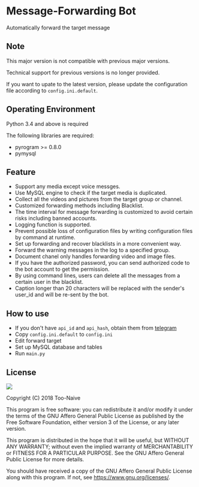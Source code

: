 # Message-Forwarding Bot

Automatically forward the target message

## Note

This major version is not compatible with previous major versions.

Technical support for previous versions is no longer provided.

If you want to upate to the latest version, please update the configuration file according to `config.ini.default`.

## Operating Environment

Python 3.4 and above is required

The following libraries are required:

- pyrogram >= 0.8.0
- pymysql

## Feature

* Support any media except voice messges.
* Use MySQL engine to check if the target media is duplicated.
* Collect all the videos and pictures from the target group or channel.
* Customized forwarding methods including Blacklist.
* The time interval for message forwarding is customized to avoid certain risks including banned accounts.
* Logging function is supported.
* Prevent possible loss of configuration files by writing configuration files by command at runtime.
* Set up forwarding and recover blacklists in a more convenient way.
* Forward the warning messages in the log to a specified group.
* Document chanel only handles forwarding video and image files.
* If you have the authorized password, you can send authorized code to the bot account to get the permission.
* By using command lines, users can delete all the messages from a certain user in the blacklist.
* Caption longer than 20 characters will be replaced with the sender's user_id and will be re-sent by the bot.

## How to use

* If you don't have `api_id` and `api_hash`, obtain them from [telegram](https://my.telegram.org/apps)
* Copy `config.ini.default` to `config.ini`
* Edit forward target
* Set up MySQL database and tables
* Run `main.py`

## License

[![](https://www.gnu.org/graphics/agplv3-155x51.png)](https://www.gnu.org/licenses/agpl-3.0.txt)

Copyright (C) 2018 Too-Naive

This program is free software: you can redistribute it and/or modify it under the terms of the GNU Affero General Public License as published by the Free Software Foundation, either version 3 of the License, or any later version.

This program is distributed in the hope that it will be useful, but WITHOUT ANY WARRANTY; without even the implied warranty of MERCHANTABILITY or FITNESS FOR A PARTICULAR PURPOSE. See the GNU Affero General Public License for more details.

You should have received a copy of the GNU Affero General Public License along with this program. If not, see <https://www.gnu.org/licenses/>.
